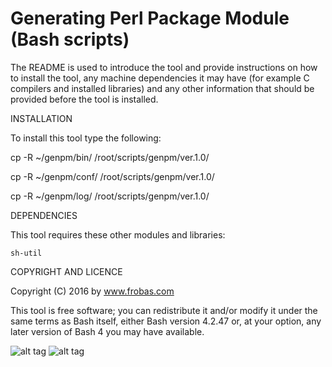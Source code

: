 Generating Perl Package Module (Bash scripts)
================================================================================

The README is used to introduce the tool and provide instructions on
how to install the tool, any machine dependencies it may have (for
example C compilers and installed libraries) and any other information
that should be provided before the tool is installed.

INSTALLATION

To install this tool type the following:

   cp -R ~/genpm/bin/   /root/scripts/genpm/ver.1.0/

   cp -R ~/genpm/conf/  /root/scripts/genpm/ver.1.0/

   cp -R ~/genpm/log/   /root/scripts/genpm/ver.1.0/


DEPENDENCIES

This tool requires these other modules and libraries:

  	sh-util

COPYRIGHT AND LICENCE

Copyright (C) 2016 by www.frobas.com

This tool is free software; you can redistribute it and/or modify
it under the same terms as Bash itself, either Bash version 4.2.47 or,
at your option, any later version of Bash 4 you may have available.

![alt tag](https://raw.githubusercontent.com/vroncevic/genpm/master/bash_logo_255_113.png)
![alt tag](https://raw.githubusercontent.com/vroncevic/genpm/master/linux_logo_327_215.jpg)
